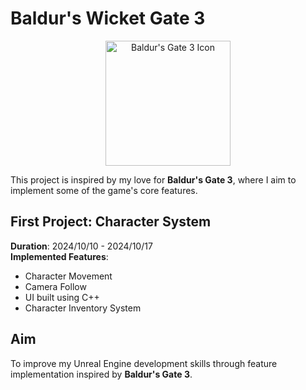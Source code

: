 # Baldur's Wicket Gate 3

<p align="center">
  <img src="https://cdn2.steamgriddb.com/icon/a45e648e2cc4f7c64ffa18955e3a1363.ico" alt="Baldur's Gate 3 Icon" width="200"/>
</p>

This project is inspired by my love for **Baldur's Gate 3**, where I aim to implement some of the game's core features.




## First Project: Character System
**Duration**: 2024/10/10 - 2024/10/17  
**Implemented Features**:
- Character Movement
- Camera Follow
- UI built using C++
- Character Inventory System

## Aim
To improve my Unreal Engine development skills through feature implementation inspired by **Baldur's Gate 3**.


